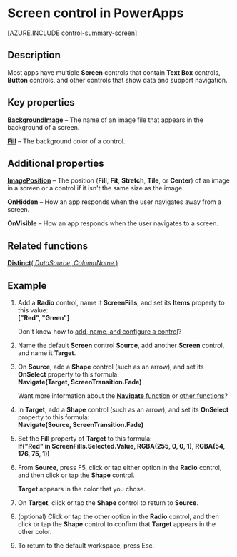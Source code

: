 <properties
    pageTitle="Screen control: reference | Microsoft PowerApps"
    description="Information, including properties and examples, about a Screen control"
    services=""
    suite="powerapps"
    documentationCenter="na"
    authors="aftowen"
    manager="erikre"
    editor=""
    tags=""/>

<tags
   ms.service="powerapps"
   ms.devlang="na"
   ms.topic="article"
   ms.tgt_pltfrm="na"
   ms.workload="na"
   ms.date="02/29/2016"
   ms.author="anneta"/>

# Screen control in PowerApps #
[AZURE.INCLUDE [control-summary-screen](../../includes/control-summary-screen.md)]

## Description ##
Most apps have multiple **Screen** controls that contain **Text Box** controls, **Button** controls, and other controls that show data and support navigation.

## Key properties ##

[**BackgroundImage**](properties\properties-visual.md) – The name of an image file that appears in the background of a screen.

[**Fill**](properties\properties-color-border.md) – The background color of a control.

## Additional properties ##

[**ImagePosition**](properties\properties-visual.md) – The position (**Fill**, **Fit**, **Stretch**, **Tile**, or **Center**) of an image in a screen or a control if it isn't the same size as the image.

**OnHidden** – How an app responds when the user navigates away from a screen.

**OnVisible** – How an app responds when the user navigates to a screen.

## Related functions ##

[**Distinct**( *DataSource*, *ColumnName* )](function-distinct.md)

## Example ##
1. Add a **Radio** control, name it **ScreenFills**, and set its **Items** property to this value:<br>
**["Red", "Green"]**

	Don't know how to [add, name, and configure a control](add-configure-controls.md)?

1. Name the default **Screen** control **Source**, add another **Screen** control, and name it **Target**.

1. On **Source**, add a **Shape** control (such as an arrow), and set its **OnSelect** property to this formula:<br>
**Navigate(Target, ScreenTransition.Fade)**

	Want more information about the [**Navigate** function](function-navigate.md) or [other functions](formula-reference.md)?

1. In **Target**, add a **Shape** control (such as an arrow), and set its **OnSelect** property to this formula:<br>
**Navigate(Source, ScreenTransition.Fade)**

1. Set the **Fill** property of **Target** to this formula:<br>
**If("Red" in ScreenFills.Selected.Value, RGBA(255, 0, 0, 1), RGBA(54, 176, 75, 1))**

1. From **Source**, press F5, click or tap either option in the **Radio** control, and then click or tap the **Shape** control.

	**Target** appears in the color that you chose.

1. On **Target**, click or tap the **Shape** control to return to **Source**.

1. (optional) Click or tap the other option in the **Radio** control, and then click or tap the **Shape** control to confirm that **Target** appears in the other color.

1. To return to the default workspace, press Esc.
